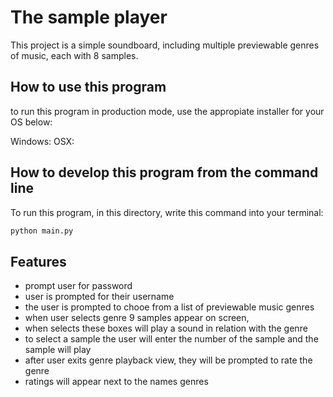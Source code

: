 # The sample player

This project is a simple soundboard, including multiple previewable genres of music, each with 8 samples.

## How to use this program

to run this program in production mode, use the appropiate installer for your OS below: 

Windows: 
OSX: 


## How to develop this program from the command line

To run this program, in this directory, write this command into your terminal: 

```bash
python main.py
```

## Features 

- prompt user for password
- user is prompted for their username
- the user is prompted to chooe from a list of previewable music genres 
- when user selects genre 9 samples appear on screen, 
- when selects these boxes will play a sound in relation with the genre 
- to select a sample the user will enter the number of the sample and the sample will play
- after user exits genre playback view, they will be prompted to rate the genre
- ratings will appear next to the names genres

